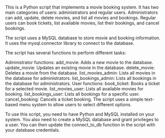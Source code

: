 This is a Python script that implements a movie booking system. It has two main categories of users: administrators and regular users. Administrators can add, update, delete movies, and list all movies and bookings. Regular users can book tickets, list available movies, list their bookings, and cancel bookings.

The script uses a MySQL database to store movie and booking information. It uses the mysql.connector library to connect to the database.

The script has several functions to perform different tasks:

Administrator functions:
add_movie: Adds a new movie to the database.
update_movie: Updates an existing movie in the database.
delete_movie: Deletes a movie from the database.
list_movies_admin: Lists all movies in the database for administrators.
list_bookings_admin: Lists all bookings in the database for administrators.
User functions:
book_ticket: Books a ticket for a selected movie.
list_movies_user: Lists all available movies for booking.
list_bookings_user: Lists all bookings for a specific user.
cancel_booking: Cancels a ticket booking.
The script uses a simple text-based menu system to allow users to select different options.

To use this script, you need to have Python and MySQL installed on your system. You also need to create a MySQL database and grant privileges to a user. You can then update the connect_to_db function in the script with your database credentials.

